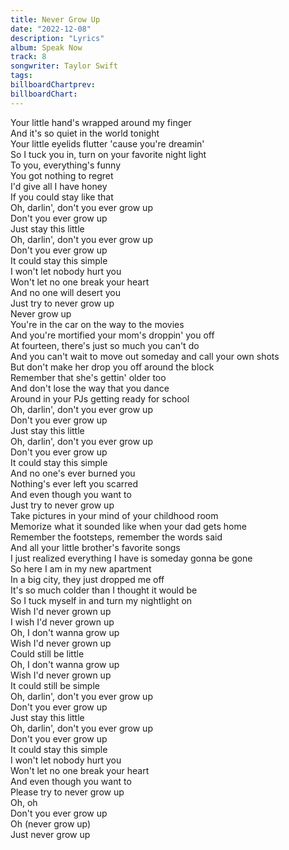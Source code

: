 ```yaml
---
title: Never Grow Up
date: "2022-12-08"
description: "Lyrics"
album: Speak Now
track: 8
songwriter: Taylor Swift
tags: 
billboardChartprev:
billboardChart:
---
```


Your little hand's wrapped around my finger <br />
And it's so quiet in the world tonight <br />
Your little eyelids flutter 'cause you're dreamin' <br />
So I tuck you in, turn on your favorite night light <br />
To you, everything's funny <br />
You got nothing to regret <br />
I'd give all I have honey <br />
If you could stay like that <br />
Oh, darlin', don't you ever grow up <br />
Don't you ever grow up <br />
Just stay this little <br />
Oh, darlin', don't you ever grow up <br />
Don't you ever grow up <br />
It could stay this simple <br />
I won't let nobody hurt you <br />
Won't let no one break your heart <br />
And no one will desert you <br />
Just try to never grow up <br />
Never grow up <br />
You're in the car on the way to the movies <br />
And you're mortified your mom's droppin' you off <br />
At fourteen, there's just so much you can't do <br />
And you can't wait to move out someday and call your own shots <br />
But don't make her drop you off around the block <br />
Remember that she's gettin' older too <br />
And don't lose the way that you dance <br />
Around in your PJs getting ready for school <br />
Oh, darlin', don't you ever grow up <br />
Don't you ever grow up <br />
Just stay this little <br />
Oh, darlin', don't you ever grow up <br />
Don't you ever grow up <br />
It could stay this simple <br />
And no one's ever burned you <br />
Nothing's ever left you scarred <br />
And even though you want to <br />
Just try to never grow up <br />
Take pictures in your mind of your childhood room <br />
Memorize what it sounded like when your dad gets home <br />
Remember the footsteps, remember the words said <br />
And all your little brother's favorite songs <br />
I just realized everything I have is someday gonna be gone <br />
So here I am in my new apartment <br />
In a big city, they just dropped me off <br />
It's so much colder than I thought it would be <br />
So I tuck myself in and turn my nightlight on <br />
Wish I'd never grown up <br />
I wish I'd never grown up <br />
Oh, I don't wanna grow up <br />
Wish I'd never grown up <br />
Could still be little <br />
Oh, I don't wanna grow up <br />
Wish I'd never grown up <br />
It could still be simple <br />
Oh, darlin', don't you ever grow up <br />
Don't you ever grow up <br />
Just stay this little <br />
Oh, darlin', don't you ever grow up <br />
Don't you ever grow up <br />
It could stay this simple <br />
I won't let nobody hurt you <br />
Won't let no one break your heart <br />
And even though you want to <br />
Please try to never grow up <br />
Oh, oh <br />
Don't you ever grow up <br />
Oh (never grow up) <br />
Just never grow up <br />
